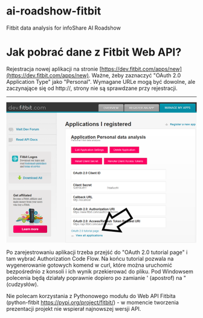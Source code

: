 # ai-roadshow-fitbit
Fitbit data analysis for infoShare AI Roadshow

# Jak pobrać dane z Fitbit Web API?

Rejestracja nowej aplikacji na stronie [https://dev.fitbit.com/apps/new](https://dev.fitbit.com/apps/new). Ważne, żeby zaznaczyć "OAuth 2.0 Application Type" jako "Personal". Wymagane URLe mogą być dowolne, ale zaczynające się od http://, strony nie są sprawdzane przy rejestracji.

---

![Strona zarejestrowanej aplikacji](images/tutorial.png)

Po zarejestrowaniu aplikacji trzeba przejść do "OAuth 2.0 tutorial page" i tam wybrać Authorization Code Flow. Na końcu tutorial pozwala na wygenerowanie gotowych komend w curl, które można uruchomić bezpośrednio z konsoli i ich wynik przekierować do pliku. Pod Windowsem polecenia będą działały poprawnie dopiero po zamianie ' (apostrof) na " (cudzysłów).

Nie polecam korzystania z Pythonowego modułu do Web API Fitbita (python-fitbit https://pypi.org/project/fitbit/) - w momencie tworzenia prezentacji projekt nie wspierał najnowszej wersji API.